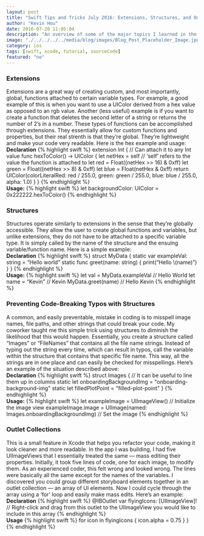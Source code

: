 ```yaml
---
layout: post
title: "Swift Tips and Tricks July 2016: Extensions, Structures, and Outlet Collections"
author: "Kevin Hou"
date: 2016-07-20 11:05:04
description: "An overview of some of the major topics I learned in the past week or so: extensions, structures, and outlet collections. I had to use these a lot in my project for work and I figured I would share."
image: "./../../../../media/blog/images/Blog_Post_Placeholder_Image.jpg"
category: ios
tags: [swift, xcode, tutorial, sourceCode]
featured: "no"
---
```

<h3 class="post-subheader">Extensions</h3>
Extensions are a great way of creating custom, and most importantly, global, functions attached to certain variable types. For example, a good example of this is when you want to use a UIColor derived from a hex value as opposed to an rgb value. Another (less useful) example is if you want to create a function that deletes the second letter of a string or returns the number of 2’s in a number. These types of functions can be accomplished through extensions. They essentially allow for custom functions and properties, but their real strenth is that they’re global. They’re lightweight and make your code very readable. Here is the hex example and usage:
<br class="post-line-break">
<b>Declaration</b>
{% highlight swift %}
extension Int { // Can attach it to any Int value
    func hexToColor() -> UIColor {
        let netHex = self // ‘self’ refers to the value the function is attached to
        let red = Float((netHex >> 16) & 0xff)
        let green = Float((netHex >> 8) & 0xff)
        let blue = Float(netHex & 0xff)
        return UIColor(colorLiteralRed: red / 255.0, green: green / 255.0, blue: blue / 255.0, alpha: 1.0)
    }
}
{% endhighlight %}
<br class="post-line-break">
<b>Usage:</b>
{% highlight swift %}
let backgroundColor: UIColor = 0x222222.hexToColor()
{% endhighlight %}

<br class="post-line-break">
<h3 class="post-subheader">Structures</h3>
Structures operate similarly to extensions in the sense that they’re globally accessible. They allow the user to create global functions and variables, but unlike extensions, they do not have to be attached to a specific variable type. It is simply called by the name of the structure and the ensuing variable/function name. Here is a simple example:
<br class="post-line-break">
<b>Declaration</b>
{% highlight swift %}
struct MyData {
    static var exampleVal: string = “Hello world”
    static func greet(name: string) {
        print(“Hello \(name)”)
    }
}
{% endhighlight %}
<br class="post-line-break">
<b>Usage:</b>
{% highlight swift %}
let val = MyData.exampleVal // Hello World
let name = “Kevin” // Kevin
MyData.greet(name) // Hello Kevin
{% endhighlight %}

<br class="post-line-break">
<h3 class="post-subheader">Preventing Code-Breaking Typos with Structures</h3>
A common, and easily preventable, mistake in coding is to misspell image names, file paths, and other strings that could break your code. My coworker taught me this simple trick using structures to diminish the likelihood that this would happen. Essentially, you create a structure called “Images” or “FileNames” that contains all the file name strings. Instead of typing out the string every time, which can result in typos, call the variable within the structure that contains that specific file name. This way, all the strings are in one place and can easily be checked for misspellings. Here’s an example of the situation described above:
<br class="post-line-break">
<b>Declaration</b>
{% highlight swift %}
struct Images {
    // It can be useful to line them up in columns
    static let onboardingBackgroundImg  = "onboarding-background-img"
    static let filledPlotPoint                         = "filled-plot-point"
}
{% endhighlight %}
<br class="post-line-break">
<b>Usage:</b>
{% highlight swift %}
let exampleImage = UIImageView() // Initialize the image view
exampleImage.image = UIImage(named: Images.onboardingBackgroundImg) // Set the image
{% endhighlight %}

<br class="post-line-break">
<h3 class="post-subheader">Outlet Collections</h3>
This is a small feature in Xcode that helps you refactor your code, making it look cleaner and more readable. In the app I was building, I had five UIImageViews that I essentially treated the same — mass editing their properties. Initially, it took five lines of code, one for each image, to modify them. As an experienced coder, this felt wrong and looked wrong. The lines were basically all the same except for the names of the variables. I discovered you could group different storyboard elements together in an outlet collection — an array of UI elements. Now I could cycle through the array using a ‘for’ loop and easily make mass edits. Here’s an example:
<br class="post-line-break">
<b>Declaration</b>
{% highlight swift %}
@IBOutlet var flyingIcons: [UIImageView]! // Right-click and drag from this outlet to the UIImageView you would like to include in this array
{% endhighlight %}
<br class="post-line-break">
<b>Usage</b>
{% highlight swift %}
for icon in flyingIcons {
            icon.alpha = 0.75
        }
}
{% endhighlight %}
